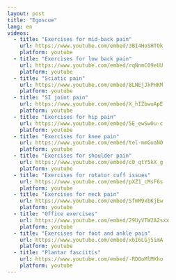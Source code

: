 ```yaml
---
layout: post
title: "Egoscue"
lang: en
videos:
  - title: "Exercises for mid-back pain"
    url: https://www.youtube.com/embed/3BI4HoSHTOk
    platform: youtube
  - title: "Exercises for low back pain"
    url: https://www.youtube.com/embed/rqNnmC09eUU
    platform: youtube
  - title: "Sciatic pain"
    url: https://www.youtube.com/embed/8LNEjJkPHKM
    platform: youtube
  - title: "SI joint pain"
    url: https://www.youtube.com/embed/X_hIZbwuApE
    platform: youtube
  - title: "Exercises for hip pain"
    url: https://www.youtube.com/embed/5E_ewSw0u-c
    platform: youtube
  - title: "Exercises for knee pain"
    url: https://www.youtube.com/embed/tel-mmGoaN0
    platform: youtube
  - title: "Exercises for shoulder pain"
    url: https://www.youtube.com/embed/c0_qtY5kX_g
    platform: youtube
  - title: "Exercises for rotator cuff issues"
    url: https://www.youtube.com/embed/pXZ1_cMsF6s
    platform: youtube
  - title: "Exercises for neck pain"
    url: https://www.youtube.com/embed/SfmM9xbKjEw
    platform: youtube
  - title: "Office exercises"
    url: https://www.youtube.com/embed/29UyVTW2A2sxx
    platform: youtube
  - title: "Exercises for foot and ankle pain"
    url: https://www.youtube.com/embed/xbI6LGj5imA
    platform: youtube
  - title: "Plantar fasciitis"
    url: https://www.youtube.com/embed/-RDOoMlMXho
    platform: youtube
---
```

